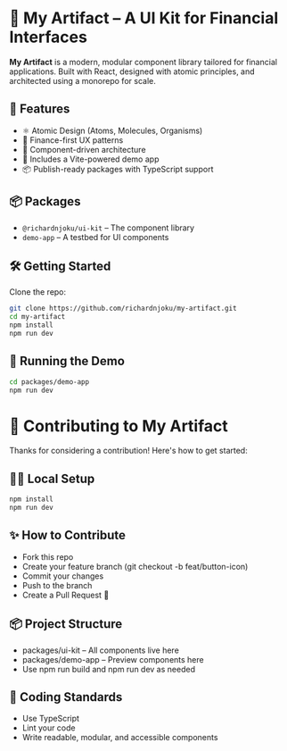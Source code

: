 # 🧱 My Artifact – A UI Kit for Financial Interfaces

**My Artifact** is a modern, modular component library tailored for financial applications. Built with React, designed with atomic principles, and architected using a monorepo for scale.

## 🚀 Features

- ⚛️ Atomic Design (Atoms, Molecules, Organisms)
- 🏦 Finance-first UX patterns
- 🧩 Component-driven architecture
- 🧪 Includes a Vite-powered demo app
- 📦 Publish-ready packages with TypeScript support

## 📦 Packages

- `@richardnjoku/ui-kit` – The component library
- `demo-app` – A testbed for UI components

## 🛠 Getting Started

Clone the repo:

```bash
git clone https://github.com/richardnjoku/my-artifact.git
cd my-artifact
npm install
npm run dev
```

## 🧪 Running the Demo
```bash
cd packages/demo-app
npm run dev
```

# 🤝 Contributing to My Artifact

Thanks for considering a contribution! Here's how to get started:

## 🧑‍💻 Local Setup

```bash
npm install
npm run dev
```

## ✨ How to Contribute

- Fork this repo
- Create your feature branch (git checkout -b feat/button-icon)
- Commit your changes
- Push to the branch
- Create a Pull Request 🎉

## 📦 Project Structure

- packages/ui-kit – All components live here
- packages/demo-app – Preview components here
- Use npm run build and npm run dev as needed

## 🧹 Coding Standards

- Use TypeScript
- Lint your code
- Write readable, modular, and accessible components